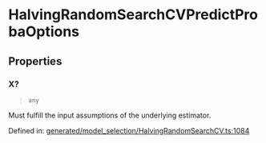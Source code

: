 # HalvingRandomSearchCVPredictProbaOptions

## Properties

### X?

> `any`

Must fulfill the input assumptions of the underlying estimator.

Defined in:  [generated/model\_selection/HalvingRandomSearchCV.ts:1084](https://github.com/transitive-bullshit/scikit-learn-ts/blob/b59c1ff/packages/sklearn/src/generated/model_selection/HalvingRandomSearchCV.ts#L1084)
